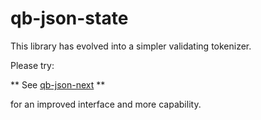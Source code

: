 # qb-json-state

This library has evolved into a simpler validating tokenizer.  

Please try:

** See [qb-json-next](https://github.com/quicbit-js/qb-json-next) ** 

for an improved interface and more capability.

